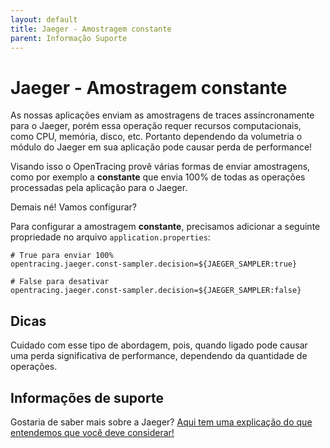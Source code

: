 ```yaml
---
layout: default
title: Jaeger - Amostragem constante 
parent: Informação Suporte
---
```

# Jaeger - Amostragem constante

As nossas aplicações enviam as amostragens de traces assíncronamente para o Jaeger, porém essa operação requer recursos 
computacionais, como CPU, memória, disco, etc. Portanto dependendo da volumetria o módulo do Jaeger em sua aplicação pode 
causar perda de performance!

Visando isso o OpenTracing provê várias formas de enviar amostragens, como por exemplo a **constante** que envia 100% de 
todas as operações processadas pela aplicação para o Jaeger.

Demais né! Vamos configurar?

Para configurar a amostragem **constante**, precisamos adicionar a seguinte propriedade no arquivo `application.properties`:

```properties
# True para enviar 100%
opentracing.jaeger.const-sampler.decision=${JAEGER_SAMPLER:true}

# False para desativar
opentracing.jaeger.const-sampler.decision=${JAEGER_SAMPLER:false}
```

## Dicas

Cuidado com esse tipo de abordagem, pois, quando ligado pode causar uma perda significativa de performance, dependendo 
da quantidade de operações.

## Informações de suporte

Gostaria de saber mais sobre a Jaeger? [Aqui tem uma explicação do que entendemos que você deve considerar!](https://www.jaegertracing.io/docs/1.18/#about)
